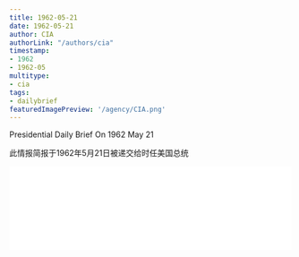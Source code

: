 ```yaml
---
title: 1962-05-21
date: 1962-05-21
author: CIA 
authorLink: "/authors/cia"
timestamp: 
- 1962
- 1962-05
multitype: 
- cia
tags: 
- dailybrief
featuredImagePreview: '/agency/CIA.png'
---
```



Presidential Daily Brief On 1962 May 21

此情报简报于1962年5月21日被递交给时任美国总统

<!--more-->





<div id="over" style="width:100%; overflow:hidden"> <iframe id="sFrame" name="sFrame" frameborder="no" border="0"  allowfullscreen marginwidth="0" scrolling="no" src = " /CIA/1962-05-21.html "  style = " position:absulute; width: 806px; top: 300;" > </iframe> </div>